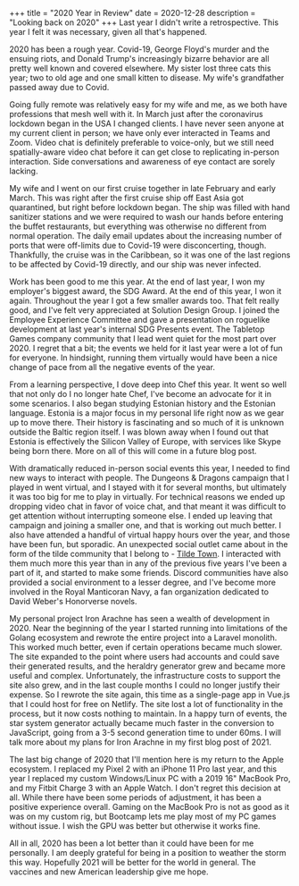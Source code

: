 +++
title = "2020 Year in Review"
date = 2020-12-28
description = "Looking back on 2020"
+++
Last year I didn't write a retrospective. This year I felt it was necessary, given all that's happened.

2020 has been a rough year. Covid-19, George Floyd's murder and the ensuing riots, and Donald Trump's increasingly bizarre behavior are all pretty well known and covered elsewhere. My sister lost three cats this year; two to old age and one small kitten to disease. My wife's grandfather passed away due to Covid.

Going fully remote was relatively easy for my wife and me, as we both have professions that mesh well with it. In March just after the coronavirus lockdown began in the USA I changed clients. I have never seen anyone at my current client in person; we have only ever interacted in Teams and Zoom. Video chat is definitely preferable to voice-only, but we still need spatially-aware video chat before it can get close to replicating in-person interaction. Side conversations and awareness of eye contact are sorely lacking.

My wife and I went on our first cruise together in late February and early March. This was right after the first cruise ship off East Asia got quarantined, but right before lockdown began. The ship was filled with hand sanitizer stations and we were required to wash our hands before entering the buffet restaurants, but everything was otherwise no different from normal operation. The daily email updates about the increasing number of ports that were off-limits due to Covid-19 were disconcerting, though. Thankfully, the cruise was in the Caribbean, so it was one of the last regions to be affected by Covid-19 directly, and our ship was never infected.

Work has been good to me this year. At the end of last year, I won my employer's biggest award, the SDG Award. At the end of this year, I won it again. Throughout the year I got a few smaller awards too. That felt really good, and I've felt very appreciated at Solution Design Group. I joined the Employee Experience Committee and gave a presentation on roguelike development at last year's internal SDG Presents event. The Tabletop Games company community that I lead went quiet for the most part over 2020. I regret that a bit; the events we held for it last year were a lot of fun for everyone. In hindsight, running them virtually would have been a nice change of pace from all the negative events of the year.

From a learning perspective, I dove deep into Chef this year. It went so well that not only do I no longer hate Chef, I've become an advocate for it in some scenarios. I also began studying Estonian history and the Estonian language. Estonia is a major focus in my personal life right now as we gear up to move there. Their history is fascinating and so much of it is unknown outside the Baltic region itself. I was blown away when I found out that Estonia is effectively the Silicon Valley of Europe, with services like Skype being born there. More on all of this will come in a future blog post.

With dramatically reduced in-person social events this year, I needed to find new ways to interact with people. The Dungeons & Dragons campaign that I played in went virtual, and I stayed with it for several months, but ultimately it was too big for me to play in virtually. For technical reasons we ended up dropping video chat in favor of voice chat, and that meant it was difficult to get attention without interrupting someone else. I ended up leaving that campaign and joining a smaller one, and that is working out much better. I also have attended a handful of virtual happy hours over the year, and those have been fun, but sporadic. An unexpected social outlet came about in the form of the tilde community that I belong to - [Tilde Town](https://tilde.town). I interacted with them much more this year than in any of the previous five years I've been a part of it, and started to make some friends. Discord communities have also provided a social environment to a lesser degree, and I've become more involved in the Royal Manticoran Navy, a fan organization dedicated to David Weber's Honorverse novels. 

My personal project Iron Arachne has seen a wealth of development in 2020. Near the beginning of the year I started running into limitations of the Golang ecosystem and rewrote the entire project into a Laravel monolith. This worked much better, even if certain operations became much slower. The site expanded to the point where users had accounts and could save their generated results, and the heraldry generator grew and became more useful and complex. Unfortunately, the infrastructure costs to support the site also grew, and in the last couple months I could no longer justify their expense. So I rewrote the site again, this time as a single-page app in Vue.js that I could host for free on Netlify. The site lost a lot of functionality in the process, but it now costs nothing to maintain. In a happy turn of events, the star system generator actually became much faster in the conversion to JavaScript, going from a 3-5 second generation time to under 60ms. I will talk more about my plans for Iron Arachne in my first blog post of 2021.

The last big change of 2020 that I'll mention here is my return to the Apple ecosystem. I replaced my Pixel 2 with an iPhone 11 Pro last year, and this year I replaced my custom Windows/Linux PC with a 2019 16" MacBook Pro, and my Fitbit Charge 3 with an Apple Watch. I don't regret this decision at all. While there have been some periods of adjustment, it has been a positive experience overall. Gaming on the MacBook Pro is not as good as it was on my custom rig, but Bootcamp lets me play most of my PC games without issue. I wish the GPU was better but otherwise it works fine.

All in all, 2020 has been a lot better than it could have been for me personally. I am deeply grateful for being in a position to weather the storm this way. Hopefully 2021 will be better for the world in general. The vaccines and new American leadership give me hope.
